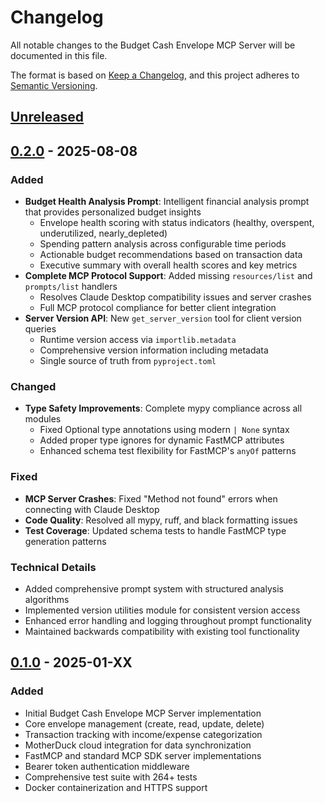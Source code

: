 # Changelog

All notable changes to the Budget Cash Envelope MCP Server will be documented in this file.

The format is based on [Keep a Changelog](https://keepachangelog.com/en/1.0.0/),
and this project adheres to [Semantic Versioning](https://semver.org/spec/v2.0.0.html).

## [Unreleased]

## [0.2.0] - 2025-08-08

### Added
- **Budget Health Analysis Prompt**: Intelligent financial analysis prompt that provides personalized budget insights
  - Envelope health scoring with status indicators (healthy, overspent, underutilized, nearly_depleted)
  - Spending pattern analysis across configurable time periods
  - Actionable budget recommendations based on transaction data
  - Executive summary with overall health scores and key metrics
- **Complete MCP Protocol Support**: Added missing `resources/list` and `prompts/list` handlers
  - Resolves Claude Desktop compatibility issues and server crashes
  - Full MCP protocol compliance for better client integration
- **Server Version API**: New `get_server_version` tool for client version queries
  - Runtime version access via `importlib.metadata`
  - Comprehensive version information including metadata
  - Single source of truth from `pyproject.toml`

### Changed
- **Type Safety Improvements**: Complete mypy compliance across all modules
  - Fixed Optional type annotations using modern `| None` syntax
  - Added proper type ignores for dynamic FastMCP attributes
  - Enhanced schema test flexibility for FastMCP's `anyOf` patterns

### Fixed
- **MCP Server Crashes**: Fixed "Method not found" errors when connecting with Claude Desktop
- **Code Quality**: Resolved all mypy, ruff, and black formatting issues
- **Test Coverage**: Updated schema tests to handle FastMCP type generation patterns

### Technical Details
- Added comprehensive prompt system with structured analysis algorithms
- Implemented version utilities module for consistent version access
- Enhanced error handling and logging throughout prompt functionality
- Maintained backwards compatibility with existing tool functionality

## [0.1.0] - 2025-01-XX

### Added
- Initial Budget Cash Envelope MCP Server implementation
- Core envelope management (create, read, update, delete)
- Transaction tracking with income/expense categorization
- MotherDuck cloud integration for data synchronization
- FastMCP and standard MCP SDK server implementations
- Bearer token authentication middleware
- Comprehensive test suite with 264+ tests
- Docker containerization and HTTPS support

[Unreleased]: https://github.com/drwestman/budget-mcp-server/compare/v0.2.0...HEAD
[0.2.0]: https://github.com/drwestman/budget-mcp-server/compare/v0.1.0...v0.2.0
[0.1.0]: https://github.com/drwestman/budget-mcp-server/releases/tag/v0.1.0